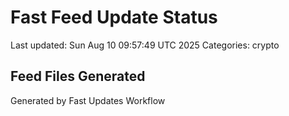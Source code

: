 # Fast Feed Update Status
Last updated: Sun Aug 10 09:57:49 UTC 2025
Categories: crypto

## Feed Files Generated

Generated by Fast Updates Workflow

